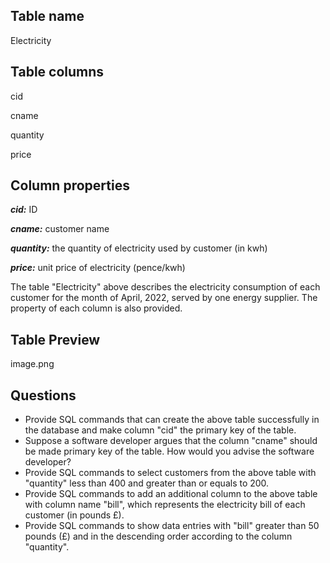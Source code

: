 ## Table name
Electricity

## Table columns
cid

cname

quantity

price

## Column properties 
***cid:*** ID

***cname:*** customer name

***quantity:*** the quantity of electricity used by customer (in kwh)

***price:*** unit price of electricity (pence/kwh)

The table "Electricity" above describes the electricity consumption of each customer for the month of April, 2022, served by one energy supplier. The property of each column is also provided.

## Table Preview
image.png

## Questions
- Provide SQL commands that can create the above table successfully in the database and make column "cid" the primary key of the table.
- Suppose a software developer argues that the column "cname" should be made primary key of the table. How would you advise the software developer?
- Provide SQL commands to select customers from the above table with "quantity" less than 400 and greater than or equals to 200.
- Provide SQL commands to add an additional column to the above table with column name "bill", which represents the electricity bill of each customer (in pounds £). 
- Provide SQL commands to show data entries with "bill" greater than 50 pounds (£) and in the descending order according to the column "quantity".